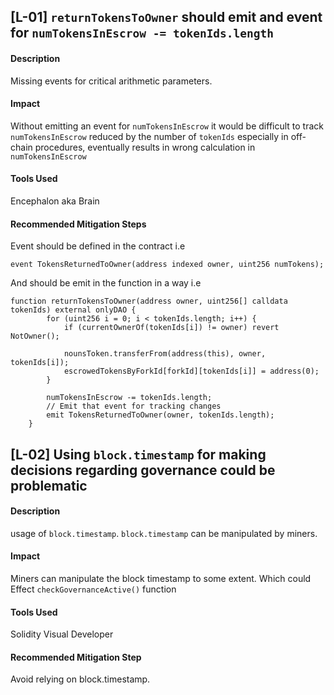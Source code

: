 ## [L-01] ```returnTokensToOwner``` should emit and event for ```numTokensInEscrow -= tokenIds.length``` 
#### Description
Missing events for critical arithmetic parameters.
#### Impact
Without emitting an event for ```numTokensInEscrow``` it would be difficult to track ```numTokensInEscrow``` reduced by the number of ```tokenIds``` especially in off-chain procedures, eventually results in wrong calculation in ```numTokensInEscrow```
#### Tools Used 
Encephalon aka Brain
#### Recommended Mitigation Steps
Event should be defined in the contract i.e
``` solidity
event TokensReturnedToOwner(address indexed owner, uint256 numTokens);
```
And should be emit in the function in a way i.e
``` solidity
function returnTokensToOwner(address owner, uint256[] calldata tokenIds) external onlyDAO {
        for (uint256 i = 0; i < tokenIds.length; i++) {
            if (currentOwnerOf(tokenIds[i]) != owner) revert NotOwner();

            nounsToken.transferFrom(address(this), owner, tokenIds[i]);
            escrowedTokensByForkId[forkId][tokenIds[i]] = address(0);
        }

        numTokensInEscrow -= tokenIds.length;
        // Emit that event for tracking changes
        emit TokensReturnedToOwner(owner, tokenIds.length);
    }
```
## [L-02] Using ```block.timestamp``` for making decisions regarding governance could be problematic
#### Description 
usage of ```block.timestamp```. ```block.timestamp``` can be manipulated by miners.
#### Impact 
Miners can manipulate the block timestamp to some extent. Which could Effect ```checkGovernanceActive()``` function
#### Tools Used 
Solidity Visual Developer 
#### Recommended Mitigation Step
Avoid relying on block.timestamp.

